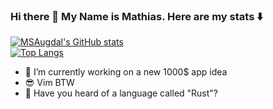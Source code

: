 ### Hi there 👋 My Name is Mathias. Here are my stats ⬇️
[![MSAugdal's GitHub stats](https://github-readme-stats.vercel.app/api?username=msaugdal&theme=ambient_gradient&show_icons=true)](https://github.com/anuraghazra/github-readme-stats)
<br>
[![Top Langs](https://github-readme-stats.vercel.app/api/top-langs/?username=msaugdal&theme=ambient_gradient&show_icons=true&size_weight=0.1&count_weight=1)](https://github.com/anuraghazra/github-readme-stats)

- 🔭 I’m currently working on a new 1000$ app idea
- 😎 Vim BTW
- 🦀 Have you heard of a language called "Rust"?
